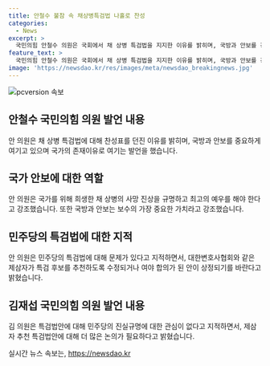 ```yaml
---
title: 안철수 불참 속 채상병특검법 나홀로 찬성
categories:
  - News
excerpt: >
  국민의힘 안철수 의원은 국회에서 채 상병 특검법을 지지한 이유를 밝히며, 국방과 안보를 강조하고 민심을 받들기 위한 노력을 강조했다. 그는 채 상병의 명예를 회복하고 국가 안보를 위해 특검법을 찬성했지만, 특검법에 대한 몇 가지 문제점도 지적했다. 또 다른 국민의힘 김재섭 의원은 특검법에 반대했는데, 민주당의 특검법을 정작 진실규명에는 관심이 없다고 지적하며 다양한 특검법에 대해 논의할 것을 촉구했다.
feature_text: >
  국민의힘 안철수 의원은 국회에서 채 상병 특검법을 지지한 이유를 밝히며, 국방과 안보를 강조하고 민심을 받들기 위한 노력을 강조했다. 그는 채 상병의 명예를 회복하고 국가 안보를 위해 특검법을 찬성했지만, 특검법에 대한 몇 가지 문제점도 지적했다. 또 다른 국민의힘 김재섭 의원은 특검법에 반대했는데, 민주당의 특검법을 정작 진실규명에는 관심이 없다고 지적하며 다양한 특검법에 대해 논의할 것을 촉구했다.
image: 'https://newsdao.kr/res/images/meta/newsdao_breakingnews.jpg'
---
```


<p><img src="https://newsdao.kr/res/images/meta/newsdao_breakingnews.jpg" alt="pcversion 속보" /></p>

<h2 data-ke-size="size26">안철수 국민의힘 의원 발언 내용</h2>

<p data-ke-size="size16">안 의원은 채 상병 특검법에 대해 찬성표를 던진 이유를 밝히며, 국방과 안보를 중요하게 여기고 있으며 국가의 존재이유로 여기는 발언을 했습니다.</p>

<h2 data-ke-size="size26">국가 안보에 대한 역할</h2>

<p data-ke-size="size16">안 의원은 국가를 위해 희생한 채 상병의 사망 진상을 규명하고 최고의 예우를 해야 한다고 강조했습니다. 또한 국방과 안보는 보수의 가장 중요한 가치라고 강조했습니다.</p>

<h2 data-ke-size="size26">민주당의 특검법에 대한 지적</h2>

<p data-ke-size="size16">안 의원은 민주당의 특검법에 대해 문제가 있다고 지적하면서, 대한변호사협회와 같은 제삼자가 특검 후보를 추천하도록 수정되거나 여야 합의가 된 안이 상정되기를 바란다고 밝혔습니다.</p>

<h2 data-ke-size="size26">김재섭 국민의힘 의원 발언 내용</h2>

<p data-ke-size="size16">김 의원은 특검법안에 대해 민주당의 진실규명에 대한 관심이 없다고 지적하면서, 제삼자 추천 특검법안에 대해 더 많은 논의가 필요하다고 밝혔습니다.</p>
실시간 뉴스 속보는, <a href="https://newsdao.kr" rel="dofollow">https://newsdao.kr</a>


